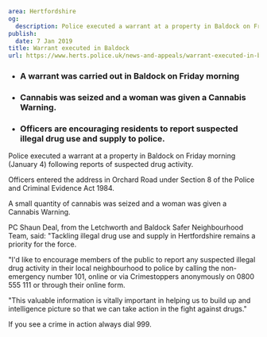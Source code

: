 ```yaml
area: Hertfordshire
og:
  description: Police executed a warrant at a property in Baldock on Friday morning (January 4) following reports of suspected drug activity.
publish:
  date: 7 Jan 2019
title: Warrant executed in Baldock
url: https://www.herts.police.uk/news-and-appeals/warrant-executed-in-baldock-2325G
```

* ### A warrant was carried out in Baldock on Friday morning

 * ### Cannabis was seized and a woman was given a Cannabis Warning.

 * ### Officers are encouraging residents to report suspected illegal drug use and supply to police.

Police executed a warrant at a property in Baldock on Friday morning (January 4) following reports of suspected drug activity.

Officers entered the address in Orchard Road under Section 8 of the Police and Criminal Evidence Act 1984.

A small quantity of cannabis was seized and a woman was given a Cannabis Warning.

PC Shaun Deal, from the Letchworth and Baldock Safer Neighbourhood Team, said: "Tackling illegal drug use and supply in Hertfordshire remains a priority for the force.

"I'd like to encourage members of the public to report any suspected illegal drug activity in their local neighbourhood to police by calling the non-emergency number 101, online or via Crimestoppers anonymously on 0800 555 111 or through their online form.

"This valuable information is vitally important in helping us to build up and intelligence picture so that we can take action in the fight against drugs."

If you see a crime in action always dial 999.

